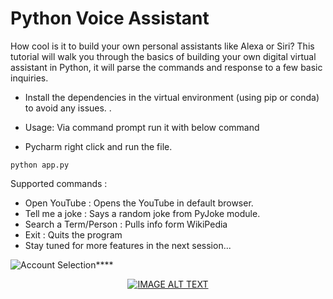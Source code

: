 # Python Voice Assistant
How cool is it to build your own personal assistants like Alexa or Siri? This tutorial will walk you through the basics of building your own digital virtual assistant in Python, it will parse the commands and response to a few basic inquiries. 

* Install the dependencies in the virtual environment (using pip or conda) to avoid any issues. .


* Usage: Via command prompt run it with below command
* Pycharm right click and run the file.

```
python app.py
````


Supported commands :
* Open YouTube : Opens the YouTube in default browser.
* Tell me a joke : Says a random joke from PyJoke module.
* Search a Term/Person : Pulls info form WikiPedia
* Exit : Quits the program
* Stay tuned for more features in the next session...


![Account Selection](img.jpg)****



<div align="center">
  <a href="https://www.youtube.com/watch?v=LLZQT9-0l_8&t"><img src="pythonanalysis/img.jpg" alt="IMAGE ALT TEXT"></a>
</div>
